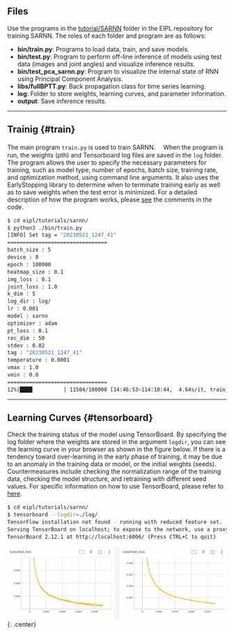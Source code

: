 

## Files
Use the programs in the [tutorial/SARNN](https://github.com/ogata-lab/eipl/tree/master/eipl/tutorials/sarnn) folder in the EIPL repository for training SARNN.
The roles of each folder and program are as follows:

- **bin/train.py**: Programs to load data, train, and save models.
- **bin/test.py**: Program to perform off-line inference of models using test data (images and joint angles) and visualize inference results.
- **bin/test_pca_sarnn.py**: Program to visualize the internal state of RNN using Principal Component Analysis.
- **libs/fullBPTT.py**: Back propagation class for time series learning.
- **log**: Folder to store weights, learning curves, and parameter information.
- **output**: Save inference results.


<!-- #################################################################################################### -->
----
## Trainig {#train}
The main program `train.py` is used to train SARNN.　
When the program is run, the weights (pth) and Tensorboard log files are saved in the `log` folder.
The program allows the user to specify the necessary parameters for training, such as model type, number of epochs, batch size, training rate, and optimization method, using command line arguments.
It also uses the EarlyStopping library to determine when to terminate training early as well as to save weights when the test error is minimized.
For a detailed description of how the program works, please [see](https://github.com/ogata-lab/eipl/blob/master/eipl/tutorials/sarnn/bin/train.py) the comments in the code.


```bash 
$ cd eipl/tutorials/sarnn/
$ python3 ./bin/train.py
[INFO] Set tag = "20230521_1247_41"
================================
batch_size : 5
device : 0
epoch : 100000
heatmap_size : 0.1
img_loss : 0.1
joint_loss : 1.0
k_dim : 5
log_dir : log/
lr : 0.001
model : sarnn
optimizer : adam
pt_loss : 0.1
rec_dim : 50
stdev : 0.02
tag : "20230521_1247_41"
temperature : 0.0001
vmax : 1.0
vmin : 0.0
================================
12%|████          | 11504/100000 [14:46:53<114:10:44,  4.64s/it, train_loss=0.000251, test_loss=0.000316]
```


<!-- #################################################################################################### -->
----
## Learning Curves {#tensorboard}
Check the training status of the model using TensorBoard.
By specifying the log folder where the weights are stored in the argument `logdir`, you can see the learning curve in your browser as shown in the figure below.
If there is a tendency toward over-learning in the early phase of training, it may be due to an anomaly in the training data or model, or the initial weights (seeds).
Countermeasures include checking the normalization range of the training data, checking the model structure, and retraining with different seed values.
For specific information on how to use TensorBoard, please refer to [here](https://www.tensorflow.org/tensorboard).


```bash
$ cd eipl/tutorials/sarnn/
$ tensorboard --logdir=./log/
TensorFlow installation not found - running with reduced feature set.
Serving TensorBoard on localhost; to expose to the network, use a proxy or pass --bind_all
TensorBoard 2.12.1 at http://localhost:6006/ (Press CTRL+C to quit)
```

![Learning_curve_using_tensorbaord](img/tensorboard.webp){: .center}

